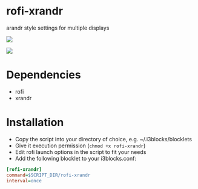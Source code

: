 # rofi-xrandr

arandr style settings for multiple displays

![](screenshot.png)

![](screenshot2.png)
	
# Dependencies

* rofi 
* xrandr

# Installation

* Copy the script into your directory of choice, e.g. ~/.i3blocks/blocklets
* Give it execution permission (`chmod +x rofi-xrandr`)
* Edit rofi launch options in the script to fit your needs
* Add the following blocklet to your i3blocks.conf:

```ini
[rofi-xrandr]
command=$SCRIPT_DIR/rofi-xrandr
interval=once
```

